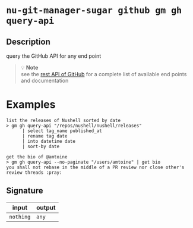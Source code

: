 # `nu-git-manager-sugar github gm gh query-api`
## Description
query the GitHub API for any end point

> :bulb: **Note**  
> see the [rest API of GitHub](https://docs.github.com/en/rest) for a complete
> list of available end points and documentation

# Examples
    list the releases of Nushell sorted by date
    > gm gh query-api "/repos/nushell/nushell/releases"
          | select tag_name published_at
          | rename tag date
          | into datetime date
          | sort-by date

    get the bio of @amtoine
    > gm gh query-api --no-paginate "/users/amtoine" | get bio
    you shall not rebase in the middle of a PR review nor close other's review threads :pray:

## Signature
| input     | output |
| --------- | ------ |
| `nothing` | `any`  |
